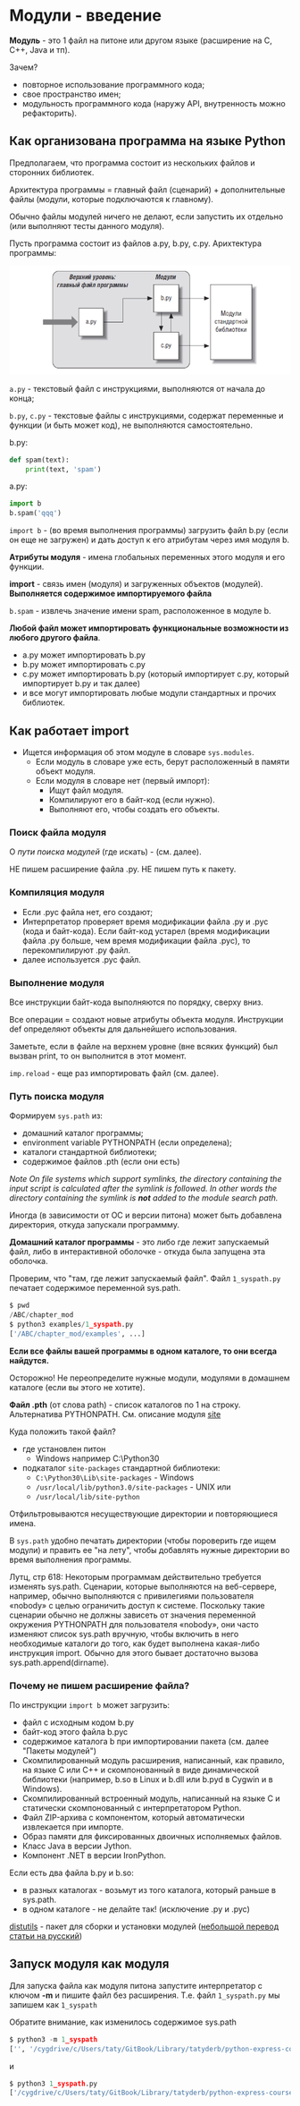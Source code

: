 # Модули - введение

**Модуль** - это 1 файл на питоне или другом языке (расширение на С, С++, Java и тп).

Зачем?
* повторное использование программного кода;
* свое пространство имен;
* модульность программного кода (наружу API, внутренность можно рефакторить).

## Как организована программа на языке Python

Предполагаем, что программа состоит из нескольких файлов и сторонних библиотек.

Архитектура программы = главный файл (сценарий) + дополнительные файлы (модули, которые подключаются к главному).

Обычно файлы модулей ничего не делают, если запустить их отдельно (или выполняют тесты данного модуля).

Пусть программа состоит из файлов a.py, b.py, c.py. Арихтектура программы:

![](../assets/modules.png)

`a.py` - текстовый файл с инструкциями, выполняются от начала до конца;

`b.py`, `c.py` - текстовые файлы с инструкциями, содержат переменные и функции (и быть может код), не выполняются самостоятельно.

b.py:
```python
def spam(text):
    print(text, 'spam')
``` 
a.py:
```python
import b
b.spam('qqq')
```

`import b` - (во время выполнения программы) загрузить файл b.py (если он еще не загружен) и дать доступ к его атрибутам через имя модуля b.

**Атрибуты модуля** - имена глобальных переменных этого модуля и его функции.

**import** - связь имен (модуля) и загруженных объектов (модулей). **Выполняется содержимое импортируемого файла**

`b.spam` - извлечь значение имени spam, расположенное в модуле b.

**Любой файл может импортировать функциональные возможности из любого другого файла**.
* a.py может импортировать b.py
* b.py может импортировать c.py
* c.py может импортировать b.py (который импортирует c.py, который импортирует b.py и так далее)
* и все могут импортировать любые модули стандартных и прочих библиотек.

## Как работает import

* Ищется информация об этом модуле в словаре `sys.modules`.
  * Если модуль в словаре уже есть, берут расположенный в памяти объект модуля.
  * Если модуля в словаре нет (первый импорт):
    * Ищут файл модуля.
    * Компилируют его в байт-код (если нужно).
    * Выполняют его, чтобы создать его объекты.

### Поиск файла модуля

О _пути поиска модулей_ (где искать) - (см. далее).

НЕ пишем расширение файла .py. НЕ пишем путь к пакету.

### Компиляция модуля

* Если .pyc файла нет, его создают;
* Интерпретатор проверяет время модификации файла .py и .pyc (кода и байт-кода). Если байт-код устарел (время модификации файла .py больше, чем время модификации файла .pyc), то перекомпилируют .py файл.
* далее используется .pyc файл.

### Выполнение модуля

Все инструкции байт-кода выполняются по порядку, сверху вниз.

Все операции = создают новые атрибуты объекта модуля. Инструкции def определяют объекты для дальнейшего использования.

Заметьте, если в файле на верхнем уровне (вне всяких функций) был вызван print, то он выполнится в этот момент.

`imp.reload` - еще раз импортировать файл (см. далее).

### Путь поиска модуля

Формируем `sys.path` из:
* домашний каталог программы;
* environment variable PYTHONPATH (если определена);
* каталоги стандартной библиотеки;
* содержимое файлов .pth (если они есть)

_Note On file systems which support symlinks, the directory containing the input script is calculated after the symlink is followed. In other words the directory containing the symlink is **not** added to the module search path._

Иногда (в зависимости от ОС и версии питона) может быть добавлена директория, откуда запускали программму.

**Домашний каталог программы** - это либо где лежит запускаемый файл, либо в интерактивной оболочке - откуда была запущена эта оболочка.

Проверим, что "там, где лежит запускаемый файл". Файл `1_syspath.py` печатает содержимое переменной sys.path.
```python
$ pwd
/ABC/chapter_mod
$ python3 examples/1_syspath.py
['/ABC/chapter_mod/examples', ...]
```

**Если все файлы вашей программы в одном каталоге, то они всегда найдутся.**

Осторожно! Не переопределите нужные модули, модулями в домашнем каталоге (если вы этого не хотите).

**Файл .pth** (от слова path) - список каталогов по 1 на строку. Альтернатива PYTHONPATH. См. описание модуля [site](https://docs.python.org/3/library/site.html)

Куда положить такой файл? 
* где установлен питон
  * Windows например C:\Python30
* подкаталог `site-packages` стандартной библиотеки:
  * `C:\Python30\Lib\site-packages` - Windows
  * `/usr/local/lib/python3.0/site-packages` - UNIX или
  * `/usr/local/lib/site-python`

Отфильтровываются несуществующие директории и повторяющиеся имена.

В `sys.path` удобно печатать директории (чтобы пороверить где ищем модули) и править ее "на лету", чтобы добавлять нужные директории во время выполнения программы.

Лутц, стр 618: Некоторым программам действительно требуется изменять sys.path. Сценарии, которые выполняются на веб-сервере, например, обычно выполняются с привилегиями пользователя «nobody» с целью ограничить доступ к системе. Поскольку такие сценарии обычно не должны зависеть от значения переменной окружения PYTHONPATH для пользователя «nobody», они часто изменяют список sys.path вручную, чтобы включить в него необходимые каталоги до того, как будет выполнена какая-либо инструкция import. Обычно для этого бывает достаточно вызова sys.path.append(dirname).

### Почему не пишем расширение файла?

По инструкции `import b` может загрузить:
* файл с исходным кодом b.py
* байт-код этого файла b.pyc
* содержимое каталога b при импортировании пакета (см. далее "Пакеты модулей")
* Скомпилированный модуль расширения, написанный, как правило, на языке C или C++ и скомпонованный в виде динамической библиотеки (например, b.so в Linux и b.dll или b.pyd в Cygwin и в Windows).
* Скомпилированный встроенный модуль, написанный на языке C и статически скомпонованный с интерпретатором Python.
* Файл ZIP-архива с компонентом, который автоматически извлекается при импорте.
* Образ памяти для фиксированных двоичных исполняемых файлов.
* Класс Java в версии Jython.
* Компонент .NET в версии IronPython.

Если есть два файла b.py и b.so:
* в разных каталогах - возьмут из того каталога, который раньше в sys.path.
* в одном каталоге - не делайте так! (исключение .py и .pyc)

[distutils](https://docs.python.org/3/library/distutils.html) - пакет для сборки и установки модулей ([небольшой перевод статьи на русский](http://python-lab.blogspot.ru/2012/07/python-201-distutils.html))

## Запуск модуля как модуля

Для запуска файла как модуля питона запустите интерпретатор с ключом **-m** и пишите файл без расширения. Т.е. файл `1_syspath.py` мы запишем как `1_syspath`

Обратите внимание, как изменилось содержимое sys.path

```python
$ python3 -m 1_syspath
['', '/cygdrive/c/Users/taty/GitBook/Library/tatyderb/python-express-course/chapter_mod/examples/C', '/cygdrive/c/Users/taty/GitBook/Library/tatyderb/python-express-course/chapter_mod/examples/\\Python27', '/usr/lib/python36.zip', '/usr/lib/python3.6', '/usr/lib/python3.6/lib-dynload', '/usr/lib/python3.6/site-packages']
```
и
```python
$ python3 1_syspath.py
['/cygdrive/c/Users/taty/GitBook/Library/tatyderb/python-express-course/chapter_mod/examples', '/cygdrive/c/Users/taty/GitBook/Library/tatyderb/python-express-course/chapter_mod/examples/C', '/cygdrive/c/Users/taty/GitBook/Library/tatyderb/python-express-course/chapter_mod/examples/\\Python27', '/usr/lib/python36.zip', '/usr/lib/python3.6', '/usr/lib/python3.6/lib-dynload', '/usr/lib/python3.6/site-packages']
```